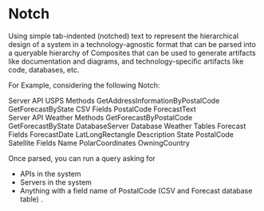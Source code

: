 # Notch
Using simple tab-indented (notched) text to represent the hierarchical design of a system in a technology-agnostic format that can be parsed into a queryable hierarchy of Composites that can be used to generate artifacts like documentation and diagrams, and technology-specific artifacts like code, databases, etc.

For Example, considering the following Notch:

Server
    API
        USPS
            Methods
                GetAddressInformationByPostalCode
                GetForecastByState
    CSV
        Fields
            PostalCode
            ForecastText            
Server
    API
        Weather
            Methods
                GetForecastByPostalCode
                GetForecastByState
DatabaseServer
  Database
    Weather
      Tables
        Forecast
          Fields
            ForecastDate
            LatLongRectangle
            Description
            State
            PostalCode
        Satellite
          Fields
            Name
            PolarCoordinates
            OwningCountry

Once parsed, you can run a query asking for  
- APIs in the system
- Servers in the system 
- Anything with a field name of PostalCode (CSV and Forecast database table)
.
